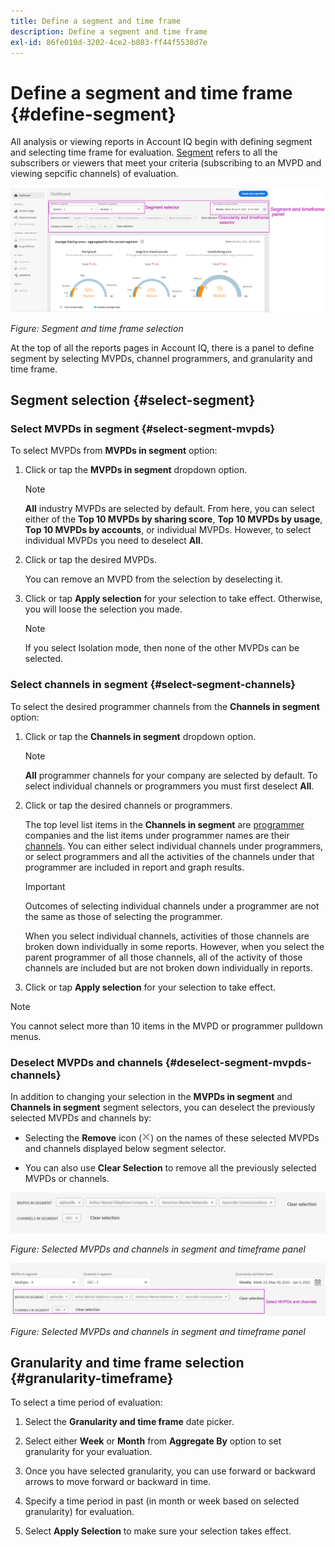 ```yaml
---
title: Define a segment and time frame
description: Define a segment and time frame
exl-id: 86fe010d-3202-4ce2-b803-ff44f5538d7e
---
```

# Define a segment and time frame {#define-segment}

All analysis or viewing reports in Account IQ begin with defining segment and selecting time frame for evaluation. [Segment](/help/AccountIQ/product-concepts.md#segmet-def) refers to all the subscribers or viewers that meet your criteria (subscribing to an MVPD and viewing sepcific channels) of evaluation.

![](assets/segment-panel.png)

*Figure: Segment and time frame selection*

At the top of all the reports pages in Account IQ, there is a panel to define segment by selecting MVPDs, channel programmers, and granularity and time frame.

## Segment selection {#select-segment}

### Select MVPDs in segment {#select-segment-mvpds}

To select MVPDs from **MVPDs in segment** option:

1. Click or tap the **MVPDs in segment** dropdown option.

   >[!NOTE]
   >
   >**All** industry MVPDs are selected by default. From here, you can select either of the **Top 10 MVPDs by sharing score**, **Top 10 MVPDs by usage**, **Top 10 MVPDs by accounts**, or individual MVPDs. However, to select individual MVPDs you need to deselect **All**.

1. Click or tap the desired MVPDs.

    You can remove an MVPD from the selection by deselecting it.

1. Click or tap **Apply selection** for your selection to take effect. Otherwise, you will loose the selection you made.

   >[!NOTE]
   >
   >If you select Isolation mode, then none of the other MVPDs can be selected.

### Select channels in segment {#select-segment-channels}

To select the desired programmer channels from the **Channels in segment** option:

1. Click or tap the **Channels in segment** dropdown option.

   >[!NOTE]
   >
   >**All** programmer channels for your company are selected by default. To select individual channels or programmers you must first deselect **All**.

1. Click or tap the desired channels or programmers.

   The top level list items in the **Channels in segment** are [programmer](/help/AccountIQ/product-concepts.md#programmer-def) companies and the list items under programmer names are their [channels](/help/AccountIQ/product-concepts.md#channel-def). You can either select individual channels under programmers, or select programmers and all the activities of the channels under that programmer are included in report and graph results.

   <!--![](assets/programmer-channels.png)
   *Figure: Programmers and channels listed in channels selector*-->

   >[!IMPORTANT]
   >
   >Outcomes of selecting individual channels under a programmer are not the same as those of selecting the programmer.
   >
   >
   >When you select individual channels, activities of those channels are broken down individually in some reports. However, when you select the parent programmer of all those channels, all of the activity of those channels are included but are not broken down individually in reports.

1. Click or tap **Apply selection** for your selection to take effect.

>[!NOTE]
>
>You cannot select more than 10 items in the MVPD or programmer pulldown menus.

### Deselect MVPDs and channels {#deselect-segment-mvpds-channels}

In addition to changing your selection in the **MVPDs in segment** and **Channels in segment** segment selectors, you can deselect the previously selected MVPDs and channels by:

* Selecting the **Remove** icon (![remove icon](assets/remove-icon.png)) on the names of these selected MVPDs and channels displayed below segment selector.

* You can also use **Clear Selection** to remove all the previously selected MVPDs or channels.

![](assets/segment-panel-selection1.png)

*Figure: Selected MVPDs and channels in segment and timeframe panel*

![](assets/segment-panel-selection.png)

*Figure: Selected MVPDs and channels in segment and timeframe panel*

## Granularity and time frame selection {#granularity-timeframe}

To select a time period of evaluation:

1. Select the **Granularity and time frame** date picker.

1. Select either **Week** or **Month** from **Aggregate By** option to set granularity for your evaluation.

   <!--![](assets/granularity-timeframe-weekwise.png)   *Figure: Date picker to select Granularity and time frame*-->

1. Once you have selected granularity, you can use forward or backward arrows to move forward or backward in time.

1. Specify a time period in past (in month or week based on selected granularity)  for evaluation.

1. Select **Apply Selection** to make sure your selection takes effect.

